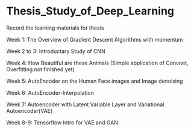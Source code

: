 # Thesis_Study_of_Deep_Learning
Record the learning materials for thesis

Week 1: The Overview of Gradient Descent Algorithms with momentum

Week 2 to 3: Introductary Study of CNN

Week 4: How Beautiful are these Animals (Simple application of Convnet, Overfitting not finished yet)

Week 5: AutoEncoder on the Human Face images and Image denoising

Week 6: AutoEncoder-Interpolation

Week 7: Autoencoder with Latent Variable Layer and Variational Autoencoder(VAE)

Week 8-9: Tensorflow Intro for VAE and GAN
